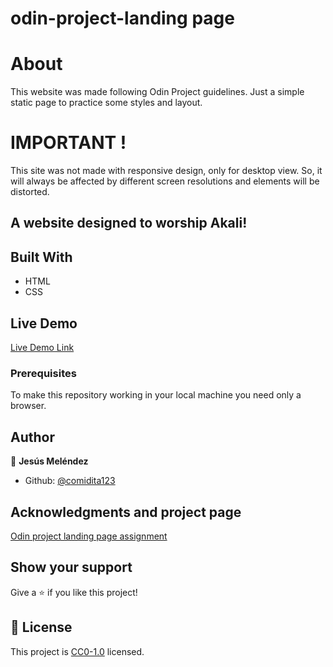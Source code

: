 # odin-project-landing page

# About

This website was made following Odin Project guidelines. Just a simple static page to practice some styles and layout. 

# IMPORTANT !

This site was not made with responsive design, only for desktop view. So, it will always be affected by different screen resolutions and elements will be distorted.

## A website designed to worship Akali!


## Built With

- HTML
- CSS

## Live Demo

[Live Demo Link](https://comidita123.github.io/odin-landing-page/)

### Prerequisites
To make this repository working in your local machine you need only a browser.

## Author

👤 **Jesús Meléndez**

- Github: [@comidita123](https://github.com/comidita123)

## Acknowledgments and project page

[Odin project landing page assignment](https://www.theodinproject.com/lessons/foundations-landing-page)

## Show your support

Give a ⭐️ if you like this project!

## 📝 License

This project is [CC0-1.0](LICENSE) licensed. 